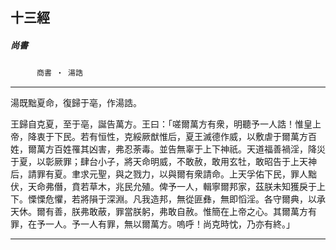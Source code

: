 

## 十三經

##### 尚書
　　　`商書 ‧ 湯誥`

* * *

湯既黜夏命，復歸于亳，作湯誥。

王歸自克夏，至于亳，誕告萬方。王曰：「嗟爾萬方有衆，明聽予一人誥！惟皇上帝，降衷于下民。若有恒性，克綏厥猷惟后，夏王滅德作威，以敷虐于爾萬方百姓，爾萬方百姓罹其凶害，弗忍荼毒。並告無辜于上下神祇。天道福善禍淫，降災于夏，以彰厥罪；肆台小子，將天命明威，不敢赦，敢用玄牡，敢昭告于上天神后，請罪有夏。聿求元聖，與之戮力，以與爾有衆請命。上天孚佑下民，罪人黜伏，天命弗僭，賁若草木，兆民允殖。俾予一人，輯寧爾邦家，茲朕未知獲戾于上下。慄慄危懼，若將隕于深淵。凡我造邦，無從匪彝，無即慆淫。各守爾典，以承天休。爾有善，朕弗敢蔽，罪當朕躬，弗敢自赦。惟簡在上帝之心。其爾萬方有罪，在予一人。予一人有罪，無以爾萬方。嗚呼！尚克時忱，乃亦有終。」

* * *

